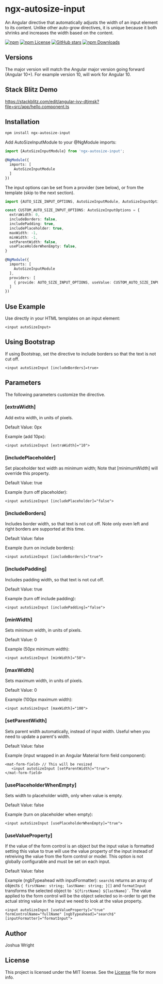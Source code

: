 # ngx-autosize-input
An Angular directive that automatically adjusts the width of an input element to its content. Unlike other auto-grow directives, it is unique because it both shrinks and increases the width based on the content.

[![npm](https://img.shields.io/npm/v/ngx-autosize-input.svg?style=flat-square)](https://www.npmjs.com/package/ng-packagr)
[![npm License](https://img.shields.io/npm/l/ngx-autosize-input.svg?style=flat-square)](https://github.com/ng-packagr/ng-packagr/blob/main/LICENSE)
[![GitHub stars](https://img.shields.io/github/stars/joshuawwright/ngx-autosize-input.svg?label=GitHub%20Stars&style=flat-square)](https://https://github.com/joshuawwright/ngx-autosize-input)
[![npm Downloads](https://img.shields.io/npm/dw/ngx-autosize-input.svg?style=flat-square)](https://www.npmjs.com/package/ngx-autosize-input)

## Versions
The major version will match the Angular major version going forward (Angular 10+). For example version 10, will work for Angular 10.

## Stack Blitz Demo
https://stackblitz.com/edit/angular-ivy-dtjmsk?file=src/app/hello.component.ts

## Installation

```bash
npm install ngx-autosize-input
```

Add AutoSizeInputModule to your @NgModule imports:

```typescript
import {AutoSizeInputModule} from 'ngx-autosize-input';

@NgModule({
  imports: [
    AutoSizeInputModule
  ]
})
```

The input options can be set from a provider (see below), or from the template (skip to the next section).

```typescript
import {AUTO_SIZE_INPUT_OPTIONS, AutoSizeInputModule, AutoSizeInputOptions} from 'ngx-autosize-input';

const CUSTOM_AUTO_SIZE_INPUT_OPTIONS: AutoSizeInputOptions = {
  extraWidth: 0,
  includeBorders: false,
  includePadding: true,
  includePlaceholder: true,
  maxWidth: -1,
  minWidth: -1,
  setParentWidth: false,
  usePlaceHolderWhenEmpty: false,
}

@NgModule({
  imports: [
    AutoSizeInputModule
  ],
  providers: [
    { provide: AUTO_SIZE_INPUT_OPTIONS, useValue: CUSTOM_AUTO_SIZE_INPUT_OPTIONS }
  ]
})
```


## Use Example
Use directly in your HTML templates on an input element:
 ```
<input autoSizeInput>
```

## Using Bootstrap
If using Bootstrap, set the directive to include borders so that the text is not cut off.
 ```
<input autoSizeInput [includeBorders]=true>
```

## Parameters
The following parameters customize the directive.

### \[extraWidth]

Add extra width, in units of pixels.

Default Value: 0px

Example (add 10px):
 ```
<input autoSizeInput [extraWidth]="10">
```

### \[includePlaceholder]

Set placeholder text width as minimum width;
Note that [minimumWidth] will override this property.

Default Value: true

Example (turn off placeholder):
 ```
<input autoSizeInput [includePlaceholder]="false">
```

### \[includeBorders]

Includes border width, so that text is not cut off.
Note only even left and right borders are supported at this time.

Default Value: false

Example (turn on include borders):
 ```
<input autoSizeInput [includeBorders]="true">
```

### \[includePadding]

Includes padding width, so that text is not cut off.

Default Value: true

Example (turn off include padding):
 ```
<input autoSizeInput [includePadding]="false">
```

### \[minWidth]

Sets minimum width, in units of pixels.

Default Value: 0

Example (50px minimum width):
 ```
<input autoSizeInput [minWidth]="50">
```

### \[maxWidth]

Sets maximum width, in units of pixels.

Default Value: 0

Example (100px maximum width):
 ```
<input autoSizeInput [maxWidth]="100">
```

### \[setParentWidth]

Sets parent width automatically, instead of input width. Useful when you need to update a parent's width.

Default Value: false

Example (input wrapped in an Angular Material form field component):
 ```
<mat-form-field> // This will be resized
    <input autoSizeInput [setParentWidth]="true">
</mat-form-field>
```

### \[usePlaceholderWhenEmpty]

Sets width to placeholder width, only when value is empty.

Default Value: false

Example (turn on placeholder when empty):
 ```
<input autoSizeInput [usePlaceholderWhenEmpty]="true">
```

### \[useValueProperty]

If the value of the form control is an object but the input value is formatted setting this
value to true will use the value property of the input instead of retreiving the value from
the form control or model. This option is not globally configurable and must be set on each input.

Default Value: false

Example (ngbTypeahead with inputFormatter):
`search$` returns an array of objects `{ firstName: string; lastName: string; }[]` and `formatInput` transforms the selected object to ``` `${firstName} ${lastName}` ```. The value applied to the form control will be the object
selected so in-order to get the actual string value in the input we need to look at the value property.
 ```
<input autoSizeInput [useValueProperty]="true" formControlName="fullName" [ngbTypeahead]="search$" [inputFormatter]="formatInput">
```

## Author
Joshua Wright

## License
This project is licensed under the MIT license. See the [License](LICENSE) file for more info.

